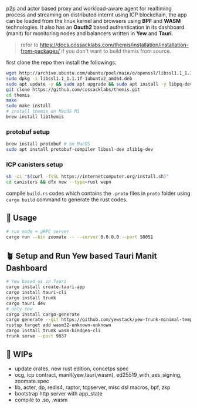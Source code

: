 

p2p and actor based proxy and workload-aware agent for realtiming process and streaming on distributed internt using ICP blockchain, the app can be loaded from the linux kernel and browsers using **BPF** and **WASM** technologies. It also has an **Oauth2** based authentication in its dashboard (manit) for monitoring nodes and balancers written in **Yew** and **Tauri**.

> refer to https://docs.cossacklabs.com/themis/installation/installation-from-packages/ if you don't want to build themis from source.

first clone the repo then install the followings:

```bash
wget http://archive.ubuntu.com/ubuntu/pool/main/o/openssl/libssl1.1_1.1.1f-1ubuntu2_amd64.deb
sudo dpkg -i libssl1.1_1.1.1f-1ubuntu2_amd64.deb
sudo apt update -y && sudo apt upgrade && sudo apt install -y libpq-dev pkg-config build-essential libudev-dev libssl-dev librust-openssl-dev
git clone https://github.com/cossacklabs/themis.git
cd themis
make
sudo make install
# install themis on MacOS M1
brew install libthemis
```

### protobuf setup

```bash
brew install protobuf # on MacOS
sudo apt install protobuf-compiler libssl-dev zlib1g-dev
```

### ICP canisters setup 

```bash
sh -ci "$(curl -fsSL https://internetcomputer.org/install.sh)"
cd canisters && dfx new --type=rust wepn
```

compile `build.rs` codes which contains the `.proto` files in `proto` folder using ```cargo build``` command to generate the rust codes.

## 🥙 Usage

```bash
# run node + gRPC server
cargo run --bin zoomate -- --server 0.0.0.0 --port 50051
```

## 🪴 Setup and Run Yew based Tauri Manit Dashboard

```bash
# Yew based ui in Tauri
cargo install create-tauri-app
cargo install tauri-cli
cargo install trunk
cargo tauri dev
# only Yew
cargo install cargo-generate
cargo generate --git https://github.com/yewstack/yew-trunk-minimal-template ###### build a new yew app
rustup target add wasm32-unknown-unknown
cargo install trunk wasm-bindgen-cli
trunk serve --port 9837
```
## 🧱 WIPs

- update crates, new rust edition, concetps spec
- ocg, icp contract, manit(yew,tauri,wasm), ed25519_with_aes_signing, zoomate.spec
- lib, acter, dp, redis4, raptor, tcpserver, misc dsl macros, bpf, zkp
- bootstrap http server with app_state
- compile to .so, .wasm